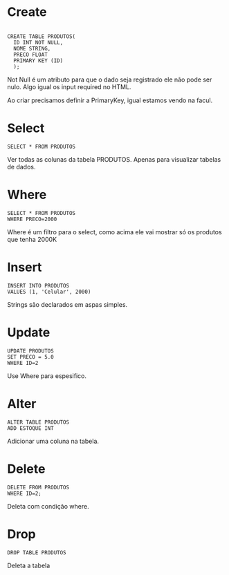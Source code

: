 # Create

```

CREATE TABLE PRODUTOS(
  ID INT NOT NULL,
  NOME STRING,
  PRECO FLOAT
  PRIMARY KEY (ID)
  );

```
Not Null é um atributo para que o dado seja registrado ele não pode ser nulo. Algo igual os input required no HTML.

Ao criar precisamos definir a PrimaryKey, igual estamos vendo na facul.

# Select
```
SELECT * FROM PRODUTOS
```
Ver todas as colunas da tabela PRODUTOS.
Apenas para visualizar tabelas de dados.

# Where
```
SELECT * FROM PRODUTOS
WHERE PRECO=2000
````
Where é um filtro para o select, como acima ele vai mostrar só os produtos que tenha 2000K

# Insert

```
INSERT INTO PRODUTOS
VALUES (1, 'Celular', 2000)
```
Strings são declarados em aspas simples.

# Update

```
UPDATE PRODUTOS
SET PRECO = 5.0
WHERE ID=2
````
Use Where para espesifico.

# Alter

````
ALTER TABLE PRODUTOS 
ADD ESTOQUE INT 
````
Adicionar uma coluna na tabela.

# Delete

````
DELETE FROM PRODUTOS
WHERE ID=2;
````
Deleta com condição where.

# Drop

````
DROP TABLE PRODUTOS
````
Deleta a tabela 
